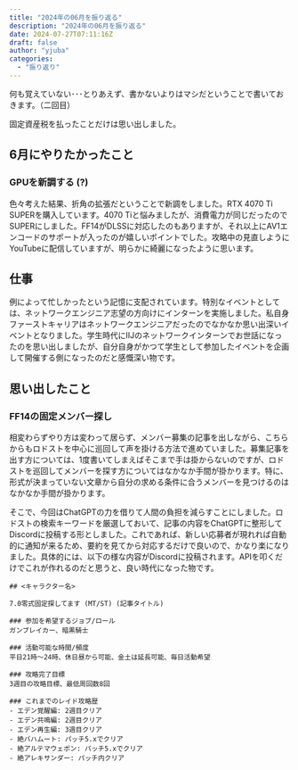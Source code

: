 ```yaml
---
title: "2024年の06月を振り返る"
description: "2024年の06月を振り返る"
date: 2024-07-27T07:11:16Z
draft: false
author: "yjuba"
categories:
  - "振り返り"
---
```


何も覚えていない･･･とりあえず、書かないよりはマシだということで書いておきます。（二回目）

固定資産税を払ったことだけは思い出しました。

## 6月にやりたかったこと

### GPUを新調する (?)
色々考えた結果、折角の拡張だということで新調をしました。RTX 4070 Ti SUPERを購入しています。4070 Tiと悩みましたが、消費電力が同じだったのでSUPERにしました。FF14がDLSSに対応したのもありますが、それ以上にAV1エンコードのサポートが入ったのが嬉しいポイントでした。攻略中の見直しようにYouTubeに配信していますが、明らかに綺麗になったように思います。

## 仕事
例によって忙しかったという記憶に支配されています。特別なイベントとしては、ネットワークエンジニア志望の方向けにインターンを実施しました。私自身ファーストキャリアはネットワークエンジニアだったのでなかなか思い出深いイベントとなりました。学生時代にIIJのネットワークインターンでお世話になったのを思い出しましたが、自分自身がかつて学生として参加したイベントを企画して開催する側になったのだと感慨深い物です。

## 思い出したこと

### FF14の固定メンバー探し
相変わらずやり方は変わって居らず、メンバー募集の記事を出しながら、こちらからもロドストを中心に巡回して声を掛ける方法で進めていました。募集記事を出す方については、1度書いてしまえばそこまで手は掛からないのですが、ロドストを巡回してメンバーを探す方についてはなかなか手間が掛かります。特に、形式が決まっていない文章から自分の求める条件に合うメンバーを見つけるのはなかなか手間が掛かります。

そこで、今回はChatGPTの力を借りて人間の負担を減らすことにしました。ロドストの検索キーワードを厳選しておいて、記事の内容をChatGPTに整形してDiscordに投稿する形としました。これであれば、新しい応募者が現れれば自動的に通知が来るため、要約を見てから対応するだけで良いので、かなり楽になりました。具体的には、以下の様な内容がDiscordに投稿されます。APIを叩くだけでこれが作れるのだと思うと、良い時代になった物です。

```
## <キャラクター名>

7.0零式固定探してます (MT/ST) (記事タイトル)

### 参加を希望するジョブ/ロール
ガンブレイカー、暗黒騎士

### 活動可能な時間/頻度
平日21時〜24時、休日昼から可能、金土は延長可能、毎日活動希望

### 攻略完了目標
3週目の攻略目標、最低周回数8回

### これまでのレイド攻略歴
- エデン覚醒編: 2週目クリア
- エデン共鳴編: 2週目クリア
- エデン再生編: 3週目クリア
- 絶バハムート: パッチ5.xでクリア
- 絶アルテマウェポン: パッチ5.xでクリア
- 絶アレキサンダー: パッチ内クリア
```
